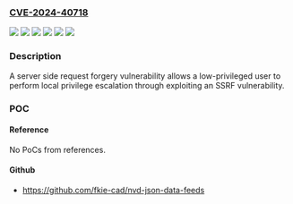 ### [CVE-2024-40718](https://cve.mitre.org/cgi-bin/cvename.cgi?name=CVE-2024-40718)
![](https://img.shields.io/static/v1?label=Product&message=Nutanix%20AHV&color=blue)
![](https://img.shields.io/static/v1?label=Product&message=Nutanix%20KVM&color=blue)
![](https://img.shields.io/static/v1?label=Version&message=12%20&color=brightgreen)
![](https://img.shields.io/static/v1?label=Version&message=12.5.0%20&color=brightgreen)
![](https://img.shields.io/static/v1?label=Version&message=12.6.0%20&color=brightgreen)
![](https://img.shields.io/static/v1?label=Vulnerability&message=n%2Fa&color=blue)

### Description

A server side request forgery vulnerability allows a low-privileged user to perform local privilege escalation through exploiting an SSRF vulnerability.

### POC

#### Reference
No PoCs from references.

#### Github
- https://github.com/fkie-cad/nvd-json-data-feeds


